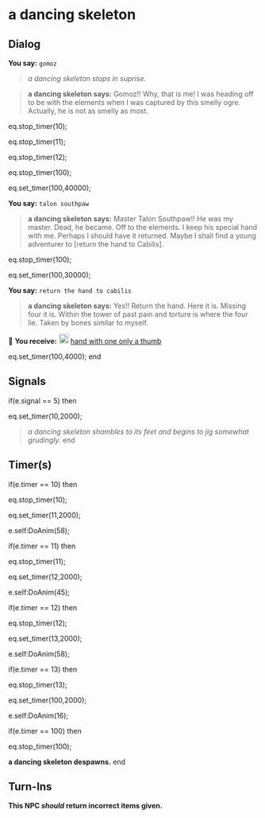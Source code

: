 # a dancing skeleton


## Dialog

**You say:** `gomoz`



>*a dancing skeleton stops in suprise.*


>**a dancing skeleton says:** Gomoz!! Why, that is me! I was heading off to be with the elements when I was captured by this smelly ogre. Actually, he is not as smelly as most.


eq.stop_timer(10);


eq.stop_timer(11);


eq.stop_timer(12);


eq.stop_timer(100);


eq.set_timer(100,40000); 

**You say:** `talon southpaw`



>**a dancing skeleton says:** Master Talon Southpaw!! He was my master. Dead, he became. Off to the elements. I keep his special hand with me. Perhaps I should have it returned. Maybe I shall find a young adventurer to [return the hand to Cabilis].


eq.stop_timer(100);


eq.set_timer(100,30000); 

**You say:** `return the hand to cabilis`



>**a dancing skeleton says:** Yes!! Return the hand. Here it is. Missing four it is. Within the tower of past pain and torture is where the four lie. Taken by bones similar to myself.


 &#127873; **You receive:**  <img style="background:url(/static/icons/blank_slot.gif);width:20px;height:20px;" src="/static/icons/item_743.png" alt="" /> <a
                                href="/item/17037" data-url="17037" class="tooltip-link link">hand with one only a thumb</a>


eq.set_timer(100,4000);
end



## Signals

if(e.signal == 5) then


eq.set_timer(10,2000); 


>*a dancing skeleton shambles to its feet and begins to jig somewhat grudingly.*
end



## Timer(s)

if(e.timer == 10) then





eq.stop_timer(10);


eq.set_timer(11,2000);


e.self:DoAnim(58);

if(e.timer == 11) then





eq.stop_timer(11);


eq.set_timer(12,2000);


e.self:DoAnim(45);

if(e.timer == 12) then





eq.stop_timer(12);


eq.set_timer(13,2000);


e.self:DoAnim(58);

if(e.timer == 13) then





eq.stop_timer(13);


eq.set_timer(100,2000);


e.self:DoAnim(16);

if(e.timer == 100) then





eq.stop_timer(100);


**a dancing skeleton despawns.**
end



## Turn-Ins



**This NPC *should* return incorrect items given.**













